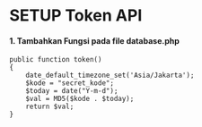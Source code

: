 # SETUP Token API
#### 1. Tambahkan Fungsi pada file database.php
```
public function token()
{
    date_default_timezone_set('Asia/Jakarta');
    $kode = "secret_kode";    
    $today = date("Y-m-d");
    $val = MD5($kode . $today);
    return $val;
}
```
